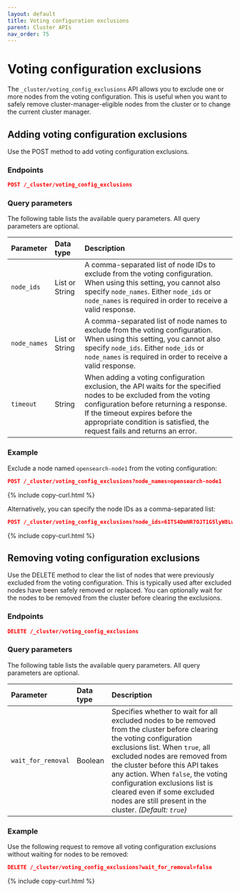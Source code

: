```yaml
---
layout: default
title: Voting configuration exclusions
parent: Cluster APIs
nav_order: 75
---
```


# Voting configuration exclusions

The `_cluster/voting_config_exclusions` API allows you to exclude one or more nodes from the voting configuration. This is useful when you want to safely remove cluster-manager-eligible nodes from the cluster or to change the current cluster manager.

## Adding voting configuration exclusions

Use the POST method to add voting configuration exclusions.

### Endpoints
```json
POST /_cluster/voting_config_exclusions
```

### Query parameters

The following table lists the available query parameters. All query parameters are optional.

| Parameter    | Data type      | Description                                                                                                                                                                                                                                                                 |
|:-------------|:---------------|:----------------------------------------------------------------------------------------------------------------------------------------------------------------------------------------------------------------------------------------------------------------------------|
| `node_ids`   | List or String | A comma-separated list of node IDs to exclude from the voting configuration. When using this setting, you cannot also specify `node_names`. Either `node_ids` or `node_names` is required in order to receive a valid response.                                                     |
| `node_names` | List or String | A comma-separated list of node names to exclude from the voting configuration. When using this setting, you cannot also specify `node_ids`. Either `node_ids` or `node_names` is required in order to receive a valid response.                                                     |
| `timeout`    | String         | When adding a voting configuration exclusion, the API waits for the specified nodes to be excluded from the voting configuration before returning a response. If the timeout expires before the appropriate condition is satisfied, the request fails and returns an error. |

### Example

Exclude a node named `opensearch-node1` from the voting configuration:

```json
POST /_cluster/voting_config_exclusions?node_names=opensearch-node1
```
{% include copy-curl.html %}

Alternatively, you can specify the node IDs as a comma-separated list:

```json
POST /_cluster/voting_config_exclusions?node_ids=6ITS4DmNR7OJT1G5lyW8Lw,PEEW2S7-Su2XCA4zUE9_2Q
```
{% include copy-curl.html %}

## Removing voting configuration exclusions

Use the DELETE method to clear the list of nodes that were previously excluded from the voting configuration. This is typically used after excluded nodes have been safely removed or replaced. You can optionally wait for the nodes to be removed from the cluster before clearing the exclusions.

### Endpoints

```json
DELETE /_cluster/voting_config_exclusions
```

### Query parameters

The following table lists the available query parameters. All query parameters are optional.

| Parameter          | Data type | Description                                                                                                                                                                                                                                                                                                                                                                          |
|:-------------------|:----------|:-------------------------------------------------------------------------------------------------------------------------------------------------------------------------------------------------------------------------------------------------------------------------------------------------------------------------------------------------------------------------------------|
| `wait_for_removal` | Boolean   | Specifies whether to wait for all excluded nodes to be removed from the cluster before clearing the voting configuration exclusions list. When `true`, all excluded nodes are removed from the cluster before this API takes any action. When `false`, the voting configuration exclusions list is cleared even if some excluded nodes are still present in the cluster. _(Default: `true`)_ |

### Example

Use the following request to remove all voting configuration exclusions without waiting for nodes to be removed:

```json
DELETE /_cluster/voting_config_exclusions?wait_for_removal=false
```
{% include copy-curl.html %}

